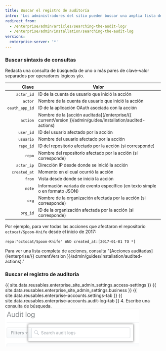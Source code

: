 ```yaml
---
title: Buscar el registro de auditoría
intro: 'Los administradores del sitio pueden buscar una amplia lista de [acciones auditadas](/enterprise/{{ currentVersion }}/admin/guides/installation/audited-actions) en {{ site.data.variables.product.product_location_enterprise }}.'
redirect_from:
  - /enterprise/admin/articles/searching-the-audit-log/
  - /enterprise/admin/installation/searching-the-audit-log
versions:
  enterprise-server: '*'
---
```


### Buscar sintaxis de consultas

Redacta una consulta de búsqueda de uno o más pares de clave-valor separados por operadores lógicos y/o.

|          Clave | Valor                                                                                                    |
| --------------:| -------------------------------------------------------------------------------------------------------- |
|     `actor_id` | ID de la cuenta de usuario que inició la acción                                                          |
|        `actor` | Nombre de la cuenta de usuario que inició la acción                                                      |
| `oauth_app_id` | ID de la aplicación OAuth asociada con la acción                                                         |
|       `action` | Nombre de la [acción auditada](/enterprise/{{ currentVersion }}/admin/guides/installation/audited-actions) |
|      `user_id` | ID del usuario afectado por la acción                                                                    |
|      `usuario` | Nombre del usuario afectado por la acción                                                                |
|      `repo_id` | ID del repositorio afectado por la acción (si corresponde)                                               |
|         `repo` | Nombre del repositorio afectado por la acción (si corresponde)                                           |
|     `actor_ip` | Dirección IP desde donde se inició la acción                                                             |
|   `created_at` | Momento en el cual ocurrió la acción                                                                     |
|         `from` | Vista desde donde se inició la acción                                                                    |
|         `note` | Información variada de evento específico (en texto simple o en formato JSON)                             |
|          `org` | Nombre de la organización afectada por la acción (si corresponde)                                        |
|       `org_id` | ID de la organización afectada por la acción (si corresponde)                                            |

Por ejemplo, para ver todas las acciones que afectaron el repositorio `octocat/Spoon-Knife` desde el inicio de 2017:

  `repo:"octocat/Spoon-Knife" AND created_at:[2017-01-01 TO *]`

Para ver una lista completa de acciones, consulta "[Acciones auditadas](/enterprise/{{ currentVersion }}/admin/guides/installation/audited-actions)."

### Buscar el registro de auditoría

{{ site.data.reusables.enterprise_site_admin_settings.access-settings }}
{{ site.data.reusables.enterprise_site_admin_settings.business }}
{{ site.data.reusables.enterprise-accounts.settings-tab }}
{{ site.data.reusables.enterprise-accounts.audit-log-tab }}
4. Escribe una consulta de búsqueda. ![Consulta de búsqueda](/assets/images/enterprise/site-admin-settings/search-query.png)
